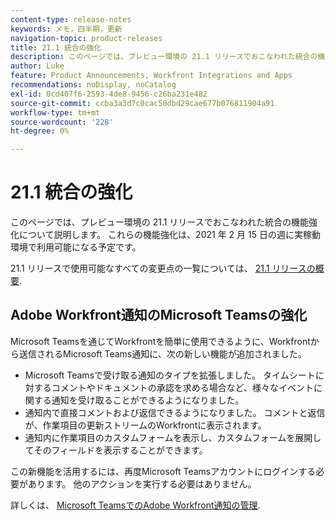 ```yaml
---
content-type: release-notes
keywords: メモ，四半期，更新
navigation-topic: product-releases
title: 21.1 統合の強化
description: このページでは、プレビュー環境の 21.1 リリースでおこなわれた統合の機能強化について説明します。 これらの機能強化は、2021 年 2 月 15 日の週に実稼動環境で利用可能になる予定です。
author: Luke
feature: Product Announcements, Workfront Integrations and Apps
recommendations: noDisplay, noCatalog
exl-id: 0cd407f6-2593-4de8-9456-c26ba231e482
source-git-commit: ccba3a3d7c0cac50dbd29cae677b076811904a91
workflow-type: tm+mt
source-wordcount: '228'
ht-degree: 0%

---
```


# 21.1 統合の強化

このページでは、プレビュー環境の 21.1 リリースでおこなわれた統合の機能強化について説明します。 これらの機能強化は、2021 年 2 月 15 日の週に実稼動環境で利用可能になる予定です。

21.1 リリースで使用可能なすべての変更点の一覧については、 [21.1 リリースの概要](../../../product-announcements/product-releases/21.1-release-activity/21-1-release-overview.md).

## Adobe Workfront通知のMicrosoft Teamsの強化

Microsoft Teamsを通じてWorkfrontを簡単に使用できるように、Workfrontから送信されるMicrosoft Teams通知に、次の新しい機能が追加されました。

* Microsoft Teamsで受け取る通知のタイプを拡張しました。 タイムシートに対するコメントやドキュメントの承認を求める場合など、様々なイベントに関する通知を受け取ることができるようになりました。
* 通知内で直接コメントおよび返信できるようになりました。 コメントと返信が、作業項目の更新ストリームのWorkfrontに表示されます。
* 通知内に作業項目のカスタムフォームを表示し、カスタムフォームを展開してそのフィールドを表示することができます。

この新機能を活用するには、再度Microsoft Teamsアカウントにログインする必要があります。 他のアクションを実行する必要はありません。

詳しくは、 [Microsoft TeamsでのAdobe Workfront通知の管理](../../../workfront-integrations-and-apps/using-workfront-with-microsoft-teams/manage-wf-notifications-approval-requests-ms-teams.md).

